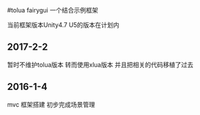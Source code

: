 #tolua fairygui 一个结合示例框架

当前框架版本Unity4.7 U5的版本在计划内

## 2017-2-2

暂时不维护tolua版本 转而使用xlua版本 并且把相关的代码移植了过去

## 2016-1-4 
mvc 框架搭建
初步完成场景管理

